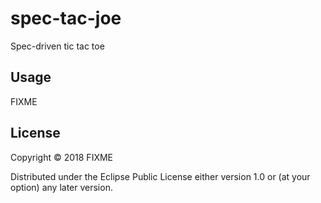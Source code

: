 # spec-tac-joe

Spec-driven tic tac toe

## Usage

FIXME

## License

Copyright © 2018 FIXME

Distributed under the Eclipse Public License either version 1.0 or (at
your option) any later version.
